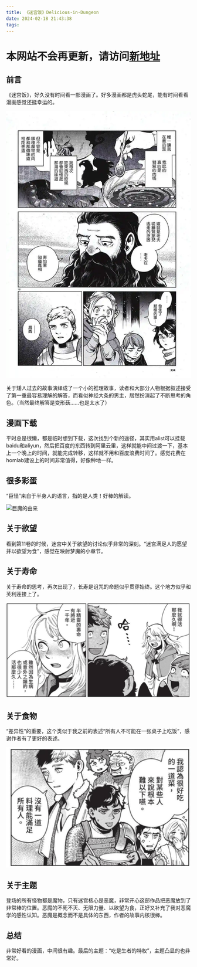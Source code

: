 ```yaml
---
title: 《迷宫饭》Delicious-in-Dungeon
date: 2024-02-18 21:43:38
tags:
---
```


# 本网站不会再更新，请访问[新地址](https://blog.cathome.eu.org)

## 前言

《迷宫饭》，好久没有时间看一部漫画了。好多漫画都是虎头蛇尾，能有时间看看漫画感觉还挺幸运的。

![49话的故事挺棒的](book-5-Delicious-in-Dungeon/49.webp)

关于矮人过去的故事演绎成了一个小的推理故事，读者和大部分人物根据叙述接受了第一重最容易理解的解答，而看似神经大条的男主，居然扮演起了不断思考的角色。（当然最终解答是变形菇……也是太水了）

## 漫画下载

平时总是很懒，都是临时想到下载，这次找到个新的途径，其实用alist可以挂载baidu和aliyun，然后把百度的东西转到阿里云里，这样就能中间过渡一下，基本上一个晚上的时间，就能完成转移，这样就不用和百度浪费时间了。感觉花费在homlab建设上的时间非常值得，好像种地一样。

## 很多彩蛋

“巨怪”来自于半身人的语言，指的是人类！好棒的解读。

![巨魔的由来](book-5-Delicious-in-Dungeon/vol8.196p.png)

## 关于欲望

看到第11卷的时候，迷宫中关于欲望的讨论似乎非常的深刻。“迷宫满足人的愿望并以欲望为食”，感觉在映射梦魔的小章节。

## 关于寿命

关于寿命的思考，再次出现了，长寿是诅咒的命题似乎贯穿始终。这个地方似乎和芙利莲接上了。

![1000年的寿命](book-5-Delicious-in-Dungeon/1000years.png)

## 关于食物

“差异性”的重要，这个类似于我之前的表述“所有人不可能在一张桌子上吃饭”，感谢作者有了更好的表述。

![每个人喜欢的食物不同](book-5-Delicious-in-Dungeon/idea-like-mine.png)

## 关于主题

登场的所有怪物都是魔物，只有迷宫核心是恶魔，非常开心这部作品把恶魔放到了非常棒的位置。恶魔的不死不灭、无限力量、以欲望为食，正好又补充了我对恶魔学的感性认知。恶魔是概念而不是具体的东西，作者的故事内核很棒。

## 总结

非常好看的漫画，中间很有趣。最后的主题：“吃是生者的特权”，主题凸显的也非常好。
